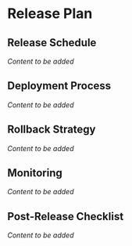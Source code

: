 # Release Plan

## Release Schedule
*Content to be added*

## Deployment Process
*Content to be added*

## Rollback Strategy
*Content to be added*

## Monitoring
*Content to be added*

## Post-Release Checklist
*Content to be added*